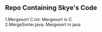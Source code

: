 ## Repo Containing Skye's Code
1.Mergesort C.txt: Mergesort in C  
2.MergeSorter.java: Mergesort in java
